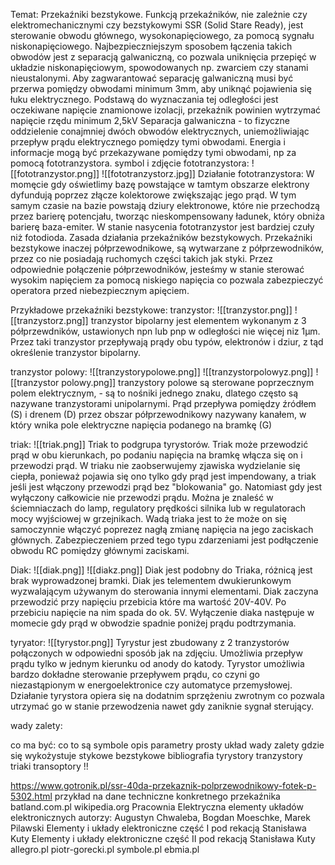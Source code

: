 Temat: Przekaźniki bezstykowe.
Funkcją przekaźników, nie zależnie czy elektromechanicznymi czy bezstykowymi SSR (Solid Stare Ready), jest sterowanie obwodu głównego, wysokonapięciowego, za pomocą sygnału niskonapięciowego. Najbezpieczniejszym sposobem łączenia takich obwodów jest z separacją galwaniczną, co pozwala uniknięcia przepięć w układzie niskonapięciowym, spowodowanych np. zwarciem czy stanami nieustalonymi. Aby zagwarantować separację galwaniczną musi być przerwa pomiędzy obwodami minimum 3mm, aby uniknąć pojawienia się łuku elektrycznego. Podstawą do wyznaczania tej odległości jest oczekiwane napięcie znamionowe izolacji, przekaźnik powinien wytrzymać napięcie rzędu minimum 2,5kV
Separacja galwaniczna - to fizyczne oddzielenie conajmniej dwóch obwodów elektrycznych, uniemożliwiając przepływ prądu elektrycznego pomiędzy tymi obwodami. Energia i informacje mogą być przekazywane pomiędzy tymi obwodami, np za pomocą fototranzystora. 
symbol i zdjęcie fototranzystora: 
![[fototranzystor.png]]
![[fototranzystorz.jpg]]
Działanie fototranzystora: 
W momęcie gdy oświetlimy bazę powstające w tamtym obszarze elektrony dyfundują poprzez złącze kolektorowe zwiększając jego prąd. W tym samym czasie na bazie powstają dziury elektronowe, które nie przechodzą przez barierę potencjału, tworząc nieskompensowany ładunek, który obniża barierę baza-emiter. W stanie nasycenia fototranzystor jest bardziej czuły niż fotodioda.
Zasada działania przekaźników bezstykowych. 
Przekaźniki bezstykowe inaczej półprzewodnikowe, są wytwarzane z półprzewodników, przez co nie posiadają ruchomych części takich jak styki. Przez odpowiednie połączenie półprzewodników, jesteśmy w stanie sterować wysokim napięciem za pomocą niskiego napięcia co pozwala zabezpieczyć operatora przed niebezpiecznym apięciem.

Przykładowe przekaźniki bezstykowe: 
tranzystor: 
![[tranzystor.png]] ![[tranzystorz.png]]
tranzystor bipolarny jest elementem wykonanym z 3 półprzewdników, ustawionych npn lub pnp w odległości nie więcej niz 1μm. Przez taki tranzystor przepływają prądy obu typów, elektronów i dziur, z tąd określenie tranzystor bipolarny.

tranzystor polowy:
![[tranzystorypolowe.png]] ![[tranzystorpolowyz.png]]
![[tranzystor polowy.png]]
tranzystory polowe są sterowane poprzecznym polem elektrycznym, - są to nośniki jednego znaku, dlatego często są nazywane tranzystorami unipolarnymi. Prąd przepływa pomiędzy źródłem (S) i drenem (D) przez obszar półprzewodnikowy nazywany kanałem, w który wnika pole elektryczne napięcia podanego na bramkę (G)

triak: 
![[triak.png]] 
Triak to podgrupa tyrystorów. Triak może przewodzić prąd w obu kierunkach, po podaniu napięcia na bramkę włącza się on i przewodzi prąd. W triaku nie zaobserwujemy zjawiska wydzielanie się ciepła, ponieważ pojawia się ono tylko gdy prąd jest impendowany, a triak jeśli jest włączony przewodzi prąd bez "blokowania" go. Natomiast gdy jest wyłączony całkowicie nie przewodzi prądu. 
Można je znaleść w ściemniaczach do lamp, regulatory prędkości silnika lub w regulatorach mocy wyjściowej w grzejnikach. 
Wadą triaka jest to że może on się samoczynnie włączyć poprezez nagłą zmianę napięcia na jego zaciskach głównych. Zabezpieczeniem przed tego typu zdarzeniami jest podłączenie obwodu RC pomiędzy głównymi zaciskami. 

Diak:
![[diak.png]]
![[diakz.png]]
Diak jest podobny do Triaka, różnicą jest brak wyprowadzonej bramki. Diak jes telementem dwukierunkowym wyzwalającym używanym do sterowania innymi elementami. Diak zaczyna przewodzić przy napięciu przebicia które ma wartość 20V-40V. Po przebiciu napięcie na nim spada do ok. 5V. Wyłączenie diaka następuje w momecie gdy prąd w obwodzie spadnie poniżej prądu podtrzymania. 

tyryator:
![[tyrystor.png]]
Tyrystur jest zbudowany z 2 tranzystorów połączonych w odpowiedni sposób jak na zdjęciu. Umożliwia przepływ prądu tylko w jednym kierunku od anody do katody. Tyrystor umożliwia bardzo dokładne sterowanie przepływem prądu, co czyni go niezastąpionym w energoelektronice czy automatyce przemysłowej. Działanie tyrystora opiera się na dodatnim sprzężeniu zwrotnym co pozwala utrzymać go w stanie przewodzenia nawet gdy zaniknie sygnał sterujący. 








wady zalety:

co ma być:
co to są
symbole
opis
parametry
prosty układ
wady zalety
gdzie się wykożystuje stykowe bezstykowe
bibliografia
tyrystory tranzystory triaki
transoptory !!

https://www.gotronik.pl/ssr-40da-przekaznik-polprzewodnikowy-fotek-p-5302.html
przykład na dane techniczne konkretnego przekaźnika
batland.com.pl
wikipedia.org
Pracownia Elektryczna elementy układów elektronicznych autorzy: Augustyn Chwaleba, Bogdan Moeschke, Marek Pilawski
Elementy i układy elektroniczne część I pod rekacją Stanisława Kuty 
Elementy i układy elektroniczne część II pod rekacją Stanisława Kuty
allegro.pl
piotr-gorecki.pl
symbole.pl
ebmia.pl
